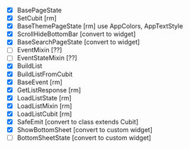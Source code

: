 - [x] BasePageState
- [x] SetCubit [rm]
- [x] BaseThemePageState [rm] use AppColors, AppTextStyle
- [x] ScrollHideBottomBar [convert to widget]
- [x] BaseSearchPageState [convert to widget]
- [ ] EventMixin [??]
- [ ] EventStateMixin [??]
- [x] BuildList
- [x] BuildListFromCubit
- [x] BaseEvent [rm]
- [x] GetListResponse [rm]
- [x] LoadListState [rm]
- [x] LoadListMixin [rm]
- [x] LoadListCubit [rm]
- [x] SafeEmit [convert to class extends Cubit]
- [x] ShowBottomSheet [convert to custom widget]
- [ ] BottomSheetState [convert to custom widget]
